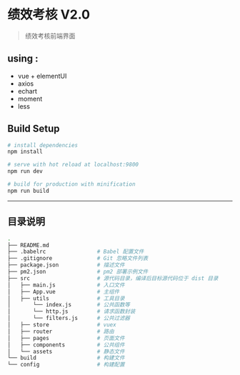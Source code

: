 # 绩效考核 V2.0

> 绩效考核前端界面

## using :

- vue + elementUI
- axios
- echart
- moment
- less


## Build Setup

``` bash
# install dependencies
npm install

# serve with hot reload at localhost:9800
npm run dev

# build for production with minification
npm run build

```

-----------------------


## 目录说明

```bash
.
├── README.md
├── .babelrc                # Babel 配置文件
├── .gitignore              # Git 忽略文件列表
├── package.json            # 描述文件
├── pm2.json                # pm2 部署示例文件
├── src                     # 源代码目录，编译后目标源代码位于 dist 目录
│   ├── main.js             # 入口文件
│   ├── App.vue             # 主组件
│   ├── utils               # 工具目录
│       └── index.js        # 公共函数等
│       └── http.js         # 请求函数封装
│       └── filters.js      # 公共过滤器
│   ├── store               # vuex
│   ├── router              # 路由
│   ├── pages               # 页面文件
│   ├── components          # 公共组件
│   └── assets              # 静态文件
└── build                   # 构建文件
└── config                  # 构建配置

```
